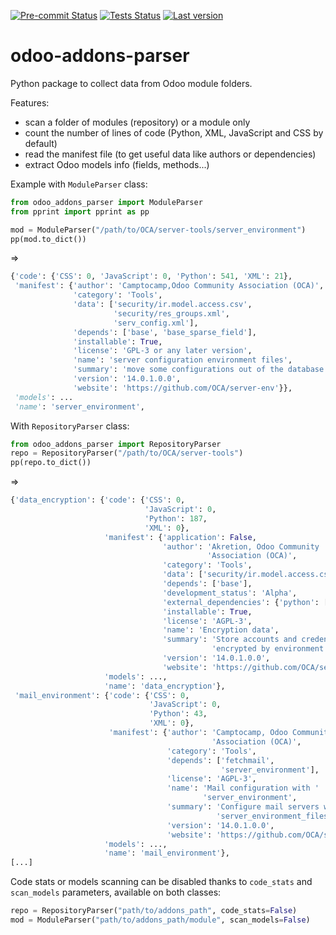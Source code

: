[![Pre-commit Status](https://github.com/sebalix/odoo-addons-parser/actions/workflows/pre-commit.yml/badge.svg?branch=main)](https://github.com/sebalix/odoo-addons-parser/actions/workflows/pre-commit.yml?query=branch%3Amain)
[![Tests Status](https://github.com/sebalix/odoo-addons-parser/actions/workflows/test.yml/badge.svg?branch=main)](https://github.com/sebalix/odoo-addons-parser/actions/workflows/test.yml?query=branch%3Amain)
[![Last version](https://img.shields.io/pypi/v/odoo-addons-parser)](https://pypi.org/project/odoo-addons-parser/)

# odoo-addons-parser

Python package to collect data from Odoo module folders.

Features:

- scan a folder of modules (repository) or a module only
- count the number of lines of code (Python, XML, JavaScript and CSS by default)
- read the manifest file (to get useful data like authors or dependencies)
- extract Odoo models info (fields, methods...)

Example with `ModuleParser` class:

```python
from odoo_addons_parser import ModuleParser
from pprint import pprint as pp

mod = ModuleParser("/path/to/OCA/server-tools/server_environment")
pp(mod.to_dict())
```
=>
```python
{'code': {'CSS': 0, 'JavaScript': 0, 'Python': 541, 'XML': 21},
 'manifest': {'author': 'Camptocamp,Odoo Community Association (OCA)',
              'category': 'Tools',
              'data': ['security/ir.model.access.csv',
                       'security/res_groups.xml',
                       'serv_config.xml'],
              'depends': ['base', 'base_sparse_field'],
              'installable': True,
              'license': 'GPL-3 or any later version',
              'name': 'server configuration environment files',
              'summary': 'move some configurations out of the database',
              'version': '14.0.1.0.0',
              'website': 'https://github.com/OCA/server-env'}},
 'models': ...
 'name': 'server_environment',
```

With `RepositoryParser` class:

```python
from odoo_addons_parser import RepositoryParser
repo = RepositoryParser("/path/to/OCA/server-tools")
pp(repo.to_dict())
```
=>
```python
{'data_encryption': {'code': {'CSS': 0,
                              'JavaScript': 0,
                              'Python': 187,
                              'XML': 0},
                     'manifest': {'application': False,
                                  'author': 'Akretion, Odoo Community '
                                            'Association (OCA)',
                                  'category': 'Tools',
                                  'data': ['security/ir.model.access.csv'],
                                  'depends': ['base'],
                                  'development_status': 'Alpha',
                                  'external_dependencies': {'python': ['cryptography']},
                                  'installable': True,
                                  'license': 'AGPL-3',
                                  'name': 'Encryption data',
                                  'summary': 'Store accounts and credentials '
                                             'encrypted by environment',
                                  'version': '14.0.1.0.0',
                                  'website': 'https://github.com/OCA/server-env'},
                     'models': ...,
                     'name': 'data_encryption'},
 'mail_environment': {'code': {'CSS': 0,
                               'JavaScript': 0,
                               'Python': 43,
                               'XML': 0},
                      'manifest': {'author': 'Camptocamp, Odoo Community '
                                             'Association (OCA)',
                                   'category': 'Tools',
                                   'depends': ['fetchmail',
                                               'server_environment'],
                                   'license': 'AGPL-3',
                                   'name': 'Mail configuration with '
                                           'server_environment',
                                   'summary': 'Configure mail servers with '
                                              'server_environment_files',
                                   'version': '14.0.1.0.0',
                                   'website': 'https://github.com/OCA/server-env'},
                     'models': ...,
                     'name': 'mail_environment'},
[...]
```

Code stats or models scanning can be disabled thanks to `code_stats` and
`scan_models` parameters, available on both classes:

```python
repo = RepositoryParser("path/to/addons_path", code_stats=False)
mod = ModuleParser("path/to/addons_path/module", scan_models=False)
```
